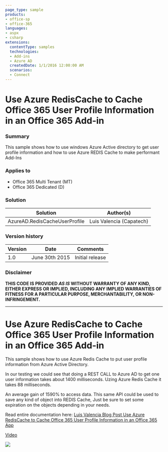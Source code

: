 ```yaml
---
page_type: sample
products:
- office-sp
- office-365
languages:
- aspx
- csharp
extensions:
  contentType: samples
  technologies:
  - Add-ins
  - Azure AD
  createdDate: 1/1/2016 12:00:00 AM
  scenarios:
  - Connect
---
```

# Use Azure RedisCache to Cache Office 365 User Profile Information in an Office 365 Add-in #

### Summary ###
This sample shows how to use windows Azure Active directory to get user profile information
and how to use Azure REDIS Cache to make performant Add-Ins 


### Applies to ###
-  Office 365 Multi Tenant (MT)
-  Office 365 Dedicated (D)

### Solution ###
Solution | Author(s)
---------|----------
AzureAD.RedisCacheUserProfile | Luis Valencia (Capatech)

### Version history ###
Version  | Date | Comments
---------| -----| --------
1.0  | June 30th 2015 | Initial release

### Disclaimer ###
**THIS CODE IS PROVIDED *AS IS* WITHOUT WARRANTY OF ANY KIND, EITHER EXPRESS OR IMPLIED, INCLUDING ANY IMPLIED WARRANTIES OF FITNESS FOR A PARTICULAR PURPOSE, MERCHANTABILITY, OR NON-INFRINGEMENT.**


----------

# Use Azure RedisCache to Cache Office 365 User Profile Information in an Office 365 Add-in #

This sample shows how to use Azure Redis Cache to put user profile information from Azure Active Directory.

In our testing we could see that doing a REST CALL to Azure AD to get one user information takes about 1400 milliseconds.
Uzing Azure Redis Cache it takes 88 milliseconds.

An average gain of 1590% to access data.
This same API could be used to save any kind of object into REDIS Cache, Just be sure to set some expiration on the objects depending in your needs.

Read entire documentation here:
[Luis Valencia Blog Post Use Azure RedisCache to Cache Office 365 User Profile Information in an Office 365 App](http://www.luisevalencia.com/2015/06/30/use-azure-rediscache-to-cache-office-365-user-profile-information-in-an-office-365-app/)


[Video](https://youtu.be/5O7uGB1KCRA)


<img src="https://telemetry.sharepointpnp.com/pnp/samples/AzureAD.RedisCacheUserProfile" />